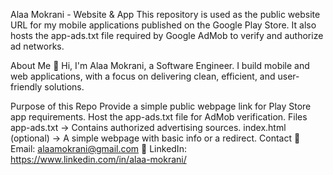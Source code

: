 Alaa Mokrani - Website & App
This repository is used as the public website URL for my mobile applications published on the Google Play Store.
It also hosts the app-ads.txt file required by Google AdMob to verify and authorize ad networks.

About Me
👋 Hi, I'm Alaa Mokrani, a Software Engineer.
I build mobile and web applications, with a focus on delivering clean, efficient, and user-friendly solutions.

Purpose of this Repo
Provide a simple public webpage link for Play Store app requirements.
Host the app-ads.txt file for AdMob verification.
Files
app-ads.txt → Contains authorized advertising sources.
index.html (optional) → A simple webpage with basic info or a redirect.
Contact
📧 Email: alaamokrani@gmail.com
💼 LinkedIn: https://www.linkedin.com/in/alaa-mokrani/

